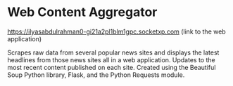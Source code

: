 # Web Content Aggregator
https://ilyasabdulrahman0-gi21a2pl1blm1gpc.socketxp.com (link to the web application)

Scrapes raw data from several popular news sites and displays the latest headlines from those news sites all in a web application. Updates to the most recent content published on each site. Created using the Beautiful Soup Python library, Flask, and the Python Requests module.
